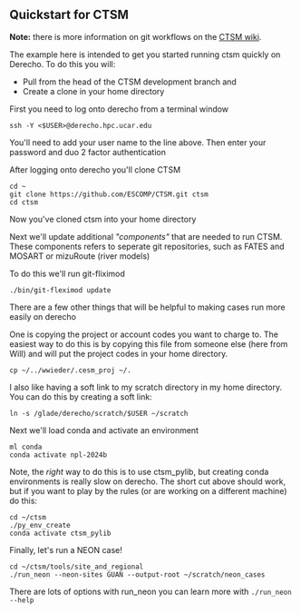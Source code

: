## Quickstart for CTSM
**Note:** there is more information on git workflows on the [CTSM wiki](https://github.com/ESCOMP/CTSM/wiki).

The example here is intended to get you started running ctsm quickly on Derecho.  To do this you will: 
- Pull from the head of the CTSM development branch and
- Create a clone in your home directory 

First you need to log onto derecho from a terminal window
```
ssh -Y <$USER>@derecho.hpc.ucar.edu
```
You'll need to add your user name to the line above.
Then enter your password and duo 2 factor authentication

After logging onto derecho you'll clone CTSM

```
cd ~
git clone https://github.com/ESCOMP/CTSM.git ctsm
cd ctsm
```

Now you've cloned ctsm into your home directory

Next we'll update additional _"components"_ that are needed to run CTSM.  
These components refers to seperate git repositories, such as FATES and MOSART or mizuRoute (river models)

To do this we'll run git-fliximod

```
./bin/git-fleximod update
```

There are a few other things that will be helpful to making cases run more easily on derecho

One is copying the project or account codes you want to charge to.
The easiest way to do this is by copying this file from someone else (here from Will) and will put the project codes in your home directory.

```
cp ~/../wwieder/.cesm_proj ~/.
```

I also like having a soft link to my scratch directory in my home directory.
You can do this by creating a soft link:
```
ln -s /glade/derecho/scratch/$USER ~/scratch
```

Next we'll load conda and activate an environment
```
ml conda
conda activate npl-2024b
```

Note, the _right_ way to do this is to use ctsm_pylib, but creating conda environments is really slow on derecho.
The short cut above should work, but if you want to play by the rules (or are working on a different machine) do this:
```
cd ~/ctsm
./py_env_create
conda activate ctsm_pylib
```

Finally, let's run a NEON case!

```
cd ~/ctsm/tools/site_and_regional
./run_neon --neon-sites GUAN --output-root ~/scratch/neon_cases
```

There are lots of options with run_neon you can learn more with `./run_neon --help` 
